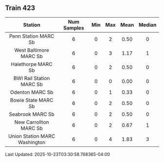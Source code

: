 ## Train 423

| Station | Num Samples | Min | Max | Mean | Median |
| :-----: | :---------: | :-: | :-: | :--: | :----: |
| Penn Station MARC Sb | 6 | 0 | 2 | 0.50 | 0 |
| West Baltimore MARC Sb | 6 | 0 | 3 | 1.17 | 1 |
| Halethorpe MARC Sb | 6 | 0 | 2 | 0.50 | 0 |
| BWI Rail Station MARC Sb | 6 | 0 | 0 | 0.00 | 0 |
| Odenton MARC Sb | 6 | 0 | 1 | 0.33 | 0 |
| Bowie State MARC Sb | 6 | 0 | 2 | 0.50 | 0 |
| Seabrook MARC Sb | 6 | 0 | 2 | 0.50 | 0 |
| New Carrollton MARC Sb | 6 | 0 | 2 | 0.67 | 1 |
| Union Station MARC Washington | 6 | 0 | 4 | 1.83 | 3 |


Last Updated: 2025-10-23T03:30:58.768365-04:00